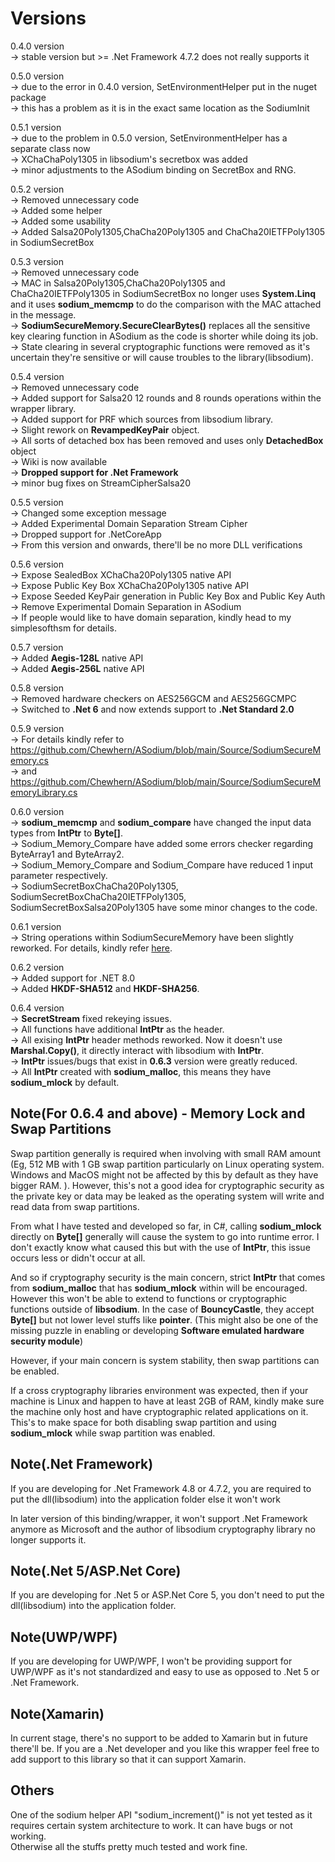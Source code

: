 # Versions
0.4.0 version \
-> stable version but >= .Net Framework 4.7.2 does not really supports it

0.5.0 version\
-> due to the error in 0.4.0 version, SetEnvironmentHelper put in the nuget package\
-> this has a problem as it is in the exact same location as the SodiumInit

0.5.1 version\
-> due to the problem in 0.5.0 version, SetEnvironmentHelper has a separate class now\
-> XChaChaPoly1305 in libsodium's secretbox was added\
-> minor adjustments to the ASodium binding on SecretBox and RNG. 

0.5.2 version\
-> Removed unnecessary code\
-> Added some helper\
-> Added some usability\
-> Added Salsa20Poly1305,ChaCha20Poly1305 and ChaCha20IETFPoly1305 in SodiumSecretBox

0.5.3 version\
-> Removed unnecessary code\
-> MAC in Salsa20Poly1305,ChaCha20Poly1305 and ChaCha20IETFPoly1305 in SodiumSecretBox no longer uses **System.Linq** \
and it uses **sodium_memcmp** to do the comparison with the MAC attached in the message.\
-> **SodiumSecureMemory.SecureClearBytes()** replaces all the sensitive key clearing function in ASodium as the code is shorter while doing its job.\
-> State clearing in several cryptographic functions were removed as it's uncertain they're sensitive or will cause troubles to the library(libsodium).

0.5.4 version\
-> Removed unnecessary code\
-> Added support for Salsa20 12 rounds and 8 rounds operations within the wrapper library.\
-> Added support for PRF which sources from libsodium library.\
-> Slight rework on **RevampedKeyPair** object.\
-> All sorts of detached box has been removed and uses only **DetachedBox** object\
-> Wiki is now available\
-> **Dropped support for .Net Framework**\
-> minor bug fixes on StreamCipherSalsa20

0.5.5 version\
-> Changed some exception message\
-> Added Experimental Domain Separation Stream Cipher\
-> Dropped support for .NetCoreApp\
-> From this version and onwards, there'll be no more DLL verifications

0.5.6 version\
-> Expose SealedBox XChaCha20Poly1305 native API\
-> Expose Public Key Box XChaCha20Poly1305 native API\
-> Expose Seeded KeyPair generation in Public Key Box and Public Key Auth\
-> Remove Experimental Domain Separation in ASodium\
-> If people would like to have domain separation, kindly head to my simplesofthsm for details.

0.5.7 version\
-> Added **Aegis-128L** native API\
-> Added **Aegis-256L** native API

0.5.8 version\
-> Removed hardware checkers on AES256GCM and AES256GCMPC\
-> Switched to **.Net 6** and now extends support to **.Net Standard 2.0**

0.5.9 version\
-> For details kindly refer to https://github.com/Chewhern/ASodium/blob/main/Source/SodiumSecureMemory.cs \
-> and https://github.com/Chewhern/ASodium/blob/main/Source/SodiumSecureMemoryLibrary.cs

0.6.0 version\
-> **sodium_memcmp** and **sodium_compare** have changed the input data types from **IntPtr** to **Byte[]**.\
-> Sodium_Memory_Compare have added some errors checker regarding ByteArray1 and ByteArray2.\
-> Sodium_Memory_Compare and Sodium_Compare have reduced 1 input parameter respectively.\
-> SodiumSecretBoxChaCha20Poly1305, SodiumSecretBoxChaCha20IETFPoly1305, SodiumSecretBoxSalsa20Poly1305 have some minor changes to the code.

0.6.1 version\
-> String operations within SodiumSecureMemory have been slightly reworked. For details, kindly refer [here](https://github.com/Chewhern/ASodium/blob/main/Source/SodiumSecureMemory.cs).

0.6.2 version\
-> Added support for .NET 8.0\
-> Added **HKDF-SHA512** and **HKDF-SHA256**.

0.6.4 version\
-> **SecretStream** fixed rekeying issues.\
-> All functions have additional **IntPtr** as the header.\
-> All exising **IntPtr** header methods reworked. Now it doesn't use **Marshal.Copy()**, it directly interact with libsodium with **IntPtr**.\
-> **IntPtr** issues/bugs that exist in **0.6.3** version were greatly reduced.\
-> All **IntPtr** created with **sodium_malloc**, this means they have **sodium_mlock** by default.

## Note(For 0.6.4 and above) - Memory Lock and Swap Partitions
Swap partition generally is required when involving with small RAM amount (Eg, 512 MB with 1 GB swap partition particularly on Linux operating system. Windows and MacOS might not be affected by this by default as they have bigger RAM. ). However, this's not a good idea for cryptographic security as the private key or data may be leaked as the operating system will write and read data from swap partitions.

From what I have tested and developed so far, in C#, calling **sodium_mlock** directly on **Byte[]** generally will cause the system to go into runtime error. I don't exactly know what caused this but with the use of **IntPtr**, this issue occurs less or didn't occur at all.

And so if cryptography security is the main concern, strict **IntPtr** that comes from **sodium_malloc** that has **sodium_mlock** within will be encouraged. However this won't be able to extend to functions or cryptographic functions outside of **libsodium**. In the case of **BouncyCastle**, they accept **Byte[]** but not lower level stuffs like **pointer**. (This might also be one of the missing puzzle in enabling or developing **Software emulated hardware security module**)

However, if your main concern is system stability, then swap partitions can be enabled. 

If a cross cryptography libraries environment was expected, then if your machine is Linux and happen to have at least 2GB of RAM, kindly make sure the machine only host and have cryptographic related applications on it. This's to make space for both disabling swap partition and using **sodium_mlock** while swap partition was enabled. 

## Note(.Net Framework)
If you are developing for .Net Framework 4.8 or 4.7.2, you are required to put the dll(libsodium) into the application folder else it won't work

In later version of this binding/wrapper, it won't support .Net Framework anymore as Microsoft and the author of libsodium cryptography library no longer supports
it.

## Note(.Net 5/ASP.Net Core)
If you are developing for .Net 5 or ASP.Net Core 5, you don't need to put the dll(libsodium) into the application folder.

## Note(UWP/WPF)
If you are developing for UWP/WPF, I won't be providing support for UWP/WPF as it's not standardized and easy to use as opposed to .Net 5 or .Net Framework.

## Note(Xamarin)
In current stage, there's no support to be added to Xamarin but in future there'll be. If you are a .Net developer and you like this wrapper feel free to add support
to this library so that it can support Xamarin.

## Others
One of the sodium helper API "sodium_increment()" is not yet tested as it requires certain system architecture to work. It can have bugs or not working. \
Otherwise all the stuffs pretty much tested and work fine.
